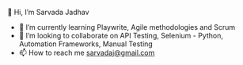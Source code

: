  👋 Hi, I’m Sarvada Jadhav
- 🌱 I’m currently learning Playwrite, Agile methodologies and Scrum
- 💞️ I’m looking to collaborate on API Testing, Selenium - Python, Automation Frameworks, Manual Testing
- 📫 How to reach me sarvadaj@gmail.com

  

